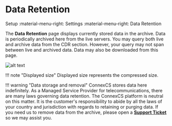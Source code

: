 # Data Retention
Setup :material-menu-right: Settings :material-menu-right: Data Retention

The **Data Retention** page displays currently stored data in the archive. Data is periodically archived here from the live servers. You may query both live and archive data from the CDR section. However, your query may not span between live and archived data. Data may also be downloaded from this page. 

![alt text][data-retention]

!!! note "Displayed size"
    Displayed size represents the compressed size. 



!!! warning "Data storage and removal"
    ConnexCS stores data here indefinitely. As a Managed Service Provider for telecommunications, there are many laws governing data retention. The ConnexCS platform is neutral on this matter. It is the customer's responsibility to abide by all the laws of your country and jurisdiction with regards to retaining or purging data. If you need us to remove data from the archive, please open a **[Support Ticket](https://docs.connexcs.com/reporting-problems/#tickets)** so we may assist you. 

[data-retention]: /setup/img/data-retention.png "Data Retention"
